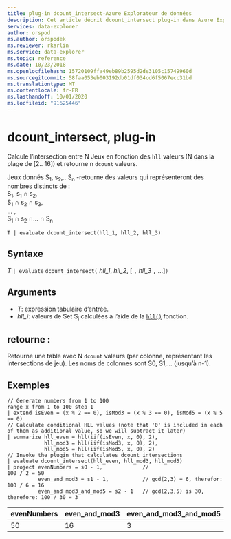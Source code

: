 ```yaml
---
title: plug-in dcount_intersect-Azure Explorateur de données
description: Cet article décrit dcount_intersect plug-in dans Azure Explorateur de données.
services: data-explorer
author: orspod
ms.author: orspodek
ms.reviewer: rkarlin
ms.service: data-explorer
ms.topic: reference
ms.date: 10/23/2018
ms.openlocfilehash: 15720109ffa49eb89b2595d2de3105c15749960d
ms.sourcegitcommit: 58faa053eb003192db01df034cd6f5067ecc31bd
ms.translationtype: MT
ms.contentlocale: fr-FR
ms.lasthandoff: 10/01/2020
ms.locfileid: "91625446"
---
```

# <a name="dcount_intersect-plugin"></a>dcount_intersect, plug-in

Calcule l’intersection entre N Jeux en fonction des `hll` valeurs (N dans la plage de [2.. 16]) et retourne n `dcount` valeurs.

Jeux donnés S<sub>1</sub>, s<sub>2</sub>,.. S<sub>n</sub> -retourne des valeurs qui représenteront des nombres distincts de :  
S<sub>1</sub>, s<sub>1</sub> ∩ s<sub>2</sub>,  
S<sub>1</sub> ∩ s<sub>2</sub> ∩ s<sub>3</sub>,  
... ,  
S<sub>1</sub> ∩ s<sub>2</sub> ∩... ∩ S<sub>n</sub>

```kusto
T | evaluate dcount_intersect(hll_1, hll_2, hll_3)
```

## <a name="syntax"></a>Syntaxe

*T* `| evaluate` `dcount_intersect(` *hll_1*, *hll_2*, [ `,` *hll_3* `,` ...]`)`

## <a name="arguments"></a>Arguments

* *T*: expression tabulaire d’entrée.
* *hll_i*: valeurs de Set S<sub>i</sub> calculées à l’aide de la [`hll()`](./hll-aggfunction.md) fonction.

## <a name="returns"></a>retourne :

Retourne une table avec N `dcount` valeurs (par colonne, représentant les intersections de jeu).
Les noms de colonnes sont S0, S1,... (jusqu’à n-1).

## <a name="examples"></a>Exemples

<!-- csl: https://help.kusto.windows.net/Samples -->
```kusto
// Generate numbers from 1 to 100
range x from 1 to 100 step 1
| extend isEven = (x % 2 == 0), isMod3 = (x % 3 == 0), isMod5 = (x % 5 == 0)
// Calculate conditional HLL values (note that '0' is included in each of them as additional value, so we will subtract it later)
| summarize hll_even = hll(iif(isEven, x, 0), 2),
            hll_mod3 = hll(iif(isMod3, x, 0), 2),
            hll_mod5 = hll(iif(isMod5, x, 0), 2) 
// Invoke the plugin that calculates dcount intersections         
| evaluate dcount_intersect(hll_even, hll_mod3, hll_mod5)
| project evenNumbers = s0 - 1,             //                             100 / 2 = 50
          even_and_mod3 = s1 - 1,           // gcd(2,3) = 6, therefor:     100 / 6 = 16
          even_and_mod3_and_mod5 = s2 - 1   // gcd(2,3,5) is 30, therefore: 100 / 30 = 3 
```

|evenNumbers|even_and_mod3|even_and_mod3_and_mod5|
|---|---|---|
|50|16|3|
